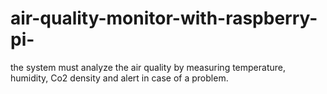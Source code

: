 # air-quality-monitor-with-raspberry-pi-
the system must analyze the air quality by measuring temperature, humidity, Co2 density and alert in case of a problem.
